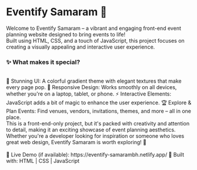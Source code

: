 <h1>Eventify Samaram 🎉</h1>
Welcome to Eventify Samaram – a vibrant and engaging front-end event planning website designed to bring events to life!<br> Built using HTML, CSS, and a touch of JavaScript, this project focuses on creating a visually appealing and interactive user experience.

<h3>✨ What makes it special?</h3><br>
🎨 Stunning UI: A colorful gradient theme with elegant textures that make every page pop.
📱 Responsive Design: Works smoothly on all devices, whether you're on a laptop, tablet, or phone.
⚡ Interactive Elements: JavaScript adds a bit of magic to enhance the user experience.
🏆 Explore & Plan Events: Find venues, vendors, invitations, themes, and more – all in one place.
<br>
This is a front-end-only project, but it's packed with creativity and attention to detail, making it an exciting showcase of event planning aesthetics. Whether you're a developer looking for inspiration or someone who loves great web design, Eventify Samaram is worth exploring! 🚀
<br><br>
🔗 Live Demo (if available): https://eventify-samarambh.netlify.app/
📌 Built with: HTML | CSS | JavaScript
